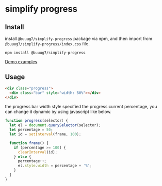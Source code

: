 # simplify progress

## Install

install `@buuug7/simplify-progress` package via npm, and then import from `@buuug7/simplify-progress/index.css` file.

```
npm install @buuug7/simplify-progress
```

[Demo examples](https://buuug7.github.io/simplify/progress/index.html)

## Usage

```html
<div class="progress">
  <div class="bar" style="width: 50%"></div>
</div>
```

the progress bar width style specified the progress current percentage, you can change it dynamic by using javascript like below.

```javascript
function progress(selector) {
  let el = document.querySelector(selector);
  let percentage = 50;
  let id = setInterval(frame, 100);

  function frame() {
    if (percentage >= 100) {
      clearInterval(id);
    } else {
      percentage++;
      el.style.width = percentage + '%';
    }
  }
}
```
